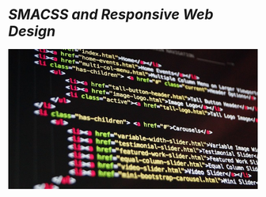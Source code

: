 # *SMACSS and Responsive Web Design*

 ![image](https://github.com/HamzhSuilik/reading-notes/blob/main/image/code.jpg?raw=true)